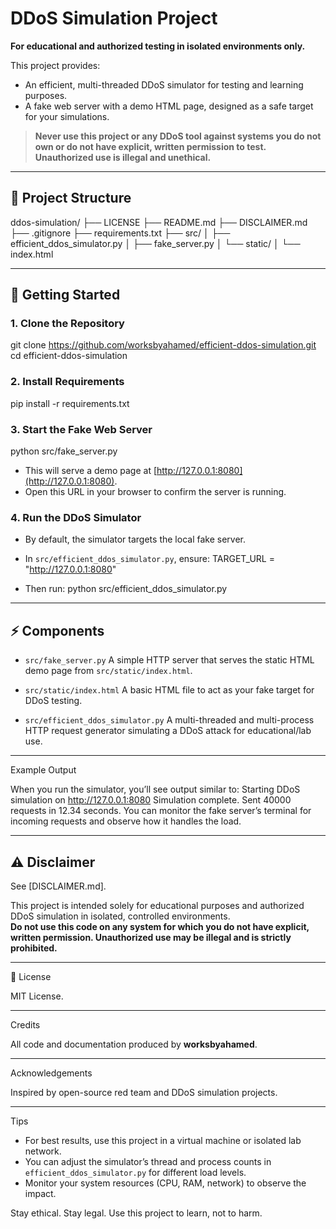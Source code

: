 # DDoS Simulation Project

**For educational and authorized testing in isolated environments only.**

This project provides:
- An efficient, multi-threaded DDoS simulator for testing and learning purposes.
- A fake web server with a demo HTML page, designed as a safe target for your simulations.

> **Never use this project or any DDoS tool against systems you do not own or do not have explicit, written permission to test. Unauthorized use is illegal and unethical.**

---

## 📁 Project Structure

ddos-simulation/
├── LICENSE
├── README.md
├── DISCLAIMER.md
├── .gitignore
├── requirements.txt
├── src/
│ ├── efficient_ddos_simulator.py
│ ├── fake_server.py
│ └── static/
│ └── index.html

---

## 🚀 Getting Started

### 1. Clone the Repository

git clone https://github.com/worksbyahamed/efficient-ddos-simulation.git
cd efficient-ddos-simulation

### 2. Install Requirements

pip install -r requirements.txt

### 3. Start the Fake Web Server

python src/fake_server.py

- This will serve a demo page at [http://127.0.0.1:8080](http://127.0.0.1:8080).
- Open this URL in your browser to confirm the server is running.

### 4. Run the DDoS Simulator

- By default, the simulator targets the local fake server.
- In `src/efficient_ddos_simulator.py`, ensure:
TARGET_URL = "http://127.0.0.1:8080"

- Then run:
python src/efficient_ddos_simulator.py

---

## ⚡ Components

- `src/fake_server.py`
A simple HTTP server that serves the static HTML demo page from `src/static/index.html`.

- `src/static/index.html`
A basic HTML file to act as your fake target for DDoS testing.

- `src/efficient_ddos_simulator.py`
A multi-threaded and multi-process HTTP request generator simulating a DDoS attack for educational/lab use.

---
Example Output

When you run the simulator, you’ll see output similar to:
Starting DDoS simulation on http://127.0.0.1:8080
Simulation complete. Sent 40000 requests in 12.34 seconds.
You can monitor the fake server’s terminal for incoming requests and observe how it handles the load.

---

## ⚠️ Disclaimer

See [DISCLAIMER.md].

This project is intended solely for educational purposes and authorized DDoS simulation in isolated, controlled environments.  
**Do not use this code on any system for which you do not have explicit, written permission. Unauthorized use may be illegal and is strictly prohibited.**

---

📄 License

MIT License.

---

Credits

All code and documentation produced by **worksbyahamed**.

---

Acknowledgements

Inspired by open-source red team and DDoS simulation projects.

---

Tips
- For best results, use this project in a virtual machine or isolated lab network.
- You can adjust the simulator’s thread and process counts in `efficient_ddos_simulator.py` for different load levels.
- Monitor your system resources (CPU, RAM, network) to observe the impact.

Stay ethical. Stay legal. Use this project to learn, not to harm.
